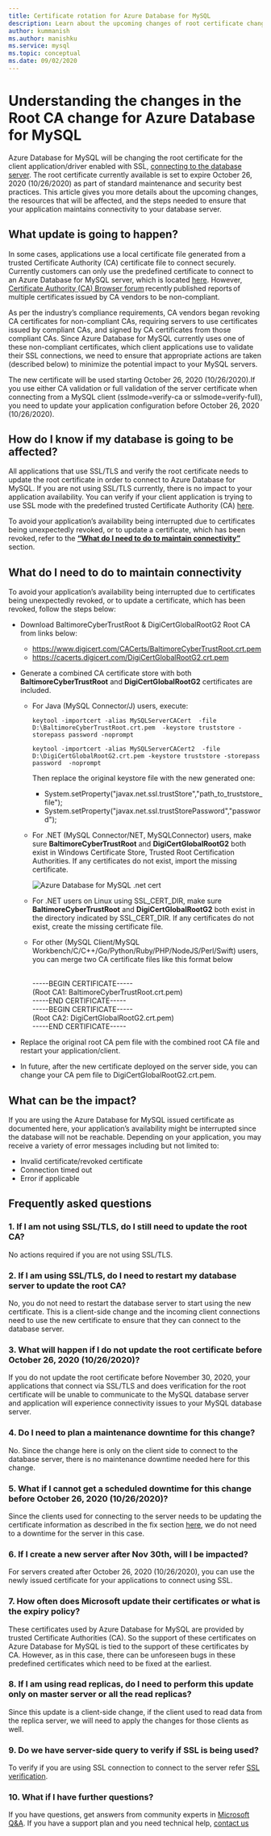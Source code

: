 ```yaml
---
title: Certificate rotation for Azure Database for MySQL
description: Learn about the upcoming changes of root certificate changes that will affect Azure Database for MySQL
author: kummanish
ms.author: manishku
ms.service: mysql
ms.topic: conceptual
ms.date: 09/02/2020
---
```


# Understanding the changes in the Root CA change for Azure Database for MySQL

Azure Database for MySQL will be changing the root certificate for the client application/driver enabled with SSL, [connecting to the database server](concepts-connectivity-architecture.md). The root certificate currently available is set to expire October 26, 2020 (10/26/2020) as part of standard maintenance and security best practices. This article gives you more details about the upcoming changes, the resources that will be affected, and the steps needed to ensure that your application maintains connectivity to your database server.

## What update is going to happen?

In some cases, applications use a local certificate file generated from a trusted Certificate Authority (CA) certificate file to connect securely. Currently customers can only use the predefined certificate to connect to an Azure Database for MySQL server, which is located [here](https://www.digicert.com/CACerts/BaltimoreCyberTrustRoot.crt.pem). However, [Certificate Authority (CA) Browser forum](https://cabforum.org/) recently published reports of multiple certificates issued by CA vendors to be non-compliant.

As per the industry’s compliance requirements, CA vendors began revoking CA certificates for non-compliant CAs, requiring servers to use certificates issued by compliant CAs, and signed by CA certificates from those compliant CAs. Since Azure Database for MySQL currently uses one of these non-compliant certificates, which client applications use to validate their SSL connections, we need to ensure that appropriate actions are taken (described below) to minimize the potential impact to your MySQL servers.

The new certificate will be used starting October 26, 2020 (10/26/2020).If you use either CA validation or full validation of the server certificate when connecting from a MySQL client (sslmode=verify-ca or sslmode=verify-full), you need to update your application configuration before October 26, 2020 (10/26/2020).

## How do I know if my database is going to be affected?

All applications that use SSL/TLS and verify the root certificate needs to update the root certificate in order to connect to Azure Database for MySQL. If you are not using SSL/TLS currently, there is no impact to your application availability. You can verify if your client application is trying to use SSL mode with the predefined trusted Certificate Authority (CA) [here](concepts-ssl-connection-security.md#ssl-default-settings).

To avoid your application’s availability being interrupted due to certificates being unexpectedly revoked, or to update a certificate, which has been revoked, refer to the [**“What do I need to do to maintain connectivity”**](concepts-certificate-rotation.md#what-do-i-need-to-do-to-maintain-connectivity) section.

## What do I need to do to maintain connectivity

To avoid your application’s availability being interrupted due to certificates being unexpectedly revoked, or to update a certificate, which has been revoked, follow the steps below:

*   Download BaltimoreCyberTrustRoot & DigiCertGlobalRootG2 Root CA from links below:
    *   https://www.digicert.com/CACerts/BaltimoreCyberTrustRoot.crt.pem
    *   https://cacerts.digicert.com/DigiCertGlobalRootG2.crt.pem

*   Generate a combined CA certificate store with both **BaltimoreCyberTrustRoot** and **DigiCertGlobalRootG2** certificates are included.
    *   For Java (MySQL Connector/J) users, execute:

          ```azurecli-interactive
          keytool -importcert -alias MySQLServerCACert  -file D:\BaltimoreCyberTrustRoot.crt.pem  -keystore truststore -storepass password -noprompt
          ```

          ```azurecli-interactive
          keytool -importcert -alias MySQLServerCACert2  -file D:\DigiCertGlobalRootG2.crt.pem -keystore truststore -storepass password  -noprompt
          ```

          Then replace the original keystore file with the new generated one:
        *   System.setProperty("javax.net.ssl.trustStore","path_to_truststore_file"); 
        *   System.setProperty("javax.net.ssl.trustStorePassword","password");

    *   For .NET (MySQL Connector/NET, MySQLConnector) users, make sure **BaltimoreCyberTrustRoot** and **DigiCertGlobalRootG2** both exist in Windows Certificate Store, Trusted Root Certification Authorities. If any certificates do not exist, import the missing certificate.

        ![Azure Database for MySQL .net cert](media/overview/netconnecter-cert.png)

    *   For .NET users on Linux using SSL_CERT_DIR, make sure **BaltimoreCyberTrustRoot** and **DigiCertGlobalRootG2** both exist in the directory indicated by SSL_CERT_DIR. If any certificates do not exist, create the missing certificate file.

    *   For other (MySQL Client/MySQL Workbench/C/C++/Go/Python/Ruby/PHP/NodeJS/Perl/Swift) users, you can merge two CA certificate files like this format below</b>

        </br>-----BEGIN CERTIFICATE-----
 </br>(Root CA1: BaltimoreCyberTrustRoot.crt.pem)
 </br>-----END CERTIFICATE-----
 </br>-----BEGIN CERTIFICATE-----
 </br>(Root CA2: DigiCertGlobalRootG2.crt.pem)
 </br>-----END CERTIFICATE-----

*   Replace the original root CA pem file with the combined root CA file and restart your application/client.
*	In future, after the new certificate deployed on the server side, you can change your CA pem file to DigiCertGlobalRootG2.crt.pem.

## What can be the impact?
If you are using the Azure Database for MySQL issued certificate as documented here,  your application’s availability might be interrupted since the database will not be reachable. Depending on your application, you may receive a variety of error messages including but not limited to:
*	Invalid certificate/revoked certificate
*	Connection timed out
*	Error if applicable

## Frequently asked questions

###	1. If I am not using SSL/TLS, do I still need to update the root CA?
No actions required if you are not using SSL/TLS. 

### 2. If I am using SSL/TLS, do I need to restart my database server to update the root CA?
No, you do not need to restart the database server to start using the new certificate. This is a client-side change and the incoming client connections need to use the new certificate to ensure that they can connect to the database server.

### 3. What will happen if I do not update the root certificate before October 26, 2020 (10/26/2020)?
If you do not update the root certificate before November 30, 2020, your applications that connect via SSL/TLS and does verification for the root certificate will be unable to communicate to the MySQL database server and application will experience connectivity issues to your MySQL database server.

### 4. Do I need to plan a maintenance downtime for this change?<BR>
No. Since the change here is only on the client side to connect to the database server, there is no maintenance downtime needed here for this change.

### 5.  What if I cannot get a scheduled downtime for this change before October 26, 2020 (10/26/2020)?
Since the clients used for connecting to the server needs to be updating the certificate information as described in the fix section [here](./concepts-certificate-rotation.md#what-do-i-need-to-do-to-maintain-connectivity), we do not need to a downtime for the server in this case.

###  6. If I create a new server after Nov 30th, will I be impacted?
For servers created after October 26, 2020 (10/26/2020), you can use the newly issued certificate for your applications to connect using SSL.

###	7. How often does Microsoft update their certificates or what is the expiry policy?
These certificates used by Azure Database for MySQL are provided by trusted Certificate Authorities (CA). So the support of these certificates on Azure Database for MySQL is tied to the support of these certificates by CA. However, as in this case, there can be unforeseen bugs in these predefined certificates which need to be fixed at the earliest.

###	8. If I am using read replicas, do I need to perform this update only on master server or all the read replicas?
Since this update is a client-side change, if the client used to read data from the replica server, we will need to apply the changes for those clients as well. 

### 9. Do we have server-side query to verify if SSL is being used?
To verify if you are using SSL connection to connect to the server refer [SSL verification](howto-configure-ssl.md#step-4-verify-the-ssl-connection).

###	10. What if I have further questions?
If you have questions, get answers from community experts in [Microsoft Q&A](mailto:AzureDatabaseforMySQL@service.microsoft.com). If you have a support plan and you need technical help,  [contact us](mailto:AzureDatabaseforMySQL@service.microsoft.com)